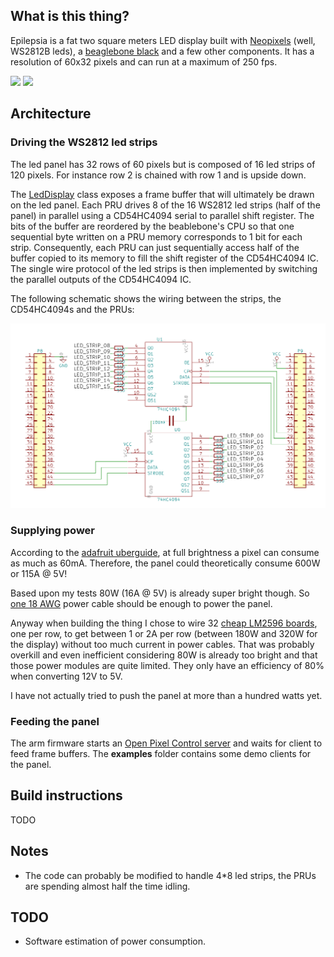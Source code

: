 ## What is this thing?

Epilepsia is a fat two square meters LED display built with [Neopixels](https://learn.adafruit.com/adafruit-neopixel-uberguide) (well, WS2812B leds), a [beaglebone black](https://beagleboard.org/black) and a few other components. It has a resolution of 60x32 pixels and can run at a maximum of 250 fps.

![](http://guigui.us/epilepsia/gifs/demo2.gif)
![](http://guigui.us/epilepsia/gifs/demo1.gif)

## Architecture

### Driving the WS2812 led strips

The led panel has 32 rows of 60 pixels but is composed of 16 led strips of 120 pixels. For instance row 2 is chained with row 1 and is upside down.

The [LedDisplay](https://github.com/fyhertz/epilepsia/blob/master/arm/leddisplay.cpp) class exposes a frame buffer that will ultimately be drawn on the led panel. Each PRU drives 8 of the 16 WS2812 led strips (half of the panel) in parallel using a CD54HC4094 serial to parallel shift register. The bits of the buffer are reordered by the beablebone's CPU so that one sequential byte written on a PRU memory corresponds to 1 bit for each strip. Consequently, each PRU can just sequentially access half of the buffer copied to its memory to fill the shift register of the CD54HC4094 IC. The single wire protocol of the led strips is then implemented by switching the parallel outputs of the CD54HC4094 IC.

The following schematic shows the wiring between the strips, the CD54HC4094s and the PRUs:

![Schematic](https://raw.githubusercontent.com/fyhertz/epilepsia/master/doc/schematic.png)

### Supplying power

According to the [adafruit uberguide](https://learn.adafruit.com/adafruit-neopixel-uberguide), at full brightness a pixel can consume as much as 60mA. Therefore, the panel could theoretically consume 600W or 115A @ 5V! 

Based upon my tests 80W (16A @ 5V) is already super bright though. So [one 18 AWG](https://www.powerstream.com/Wire_Size.htm) power cable should be enough to power the panel. 

Anyway when building the thing I chose to wire 32 [cheap LM2596 boards](https://www.youtube.com/watch?v=R32zDhGIGyw), one per row, to get between 1 or 2A per row (between 180W and 320W for the display) without too much current in power cables. That was probably overkill and even inefficient considering 80W is already too bright and that those power modules are quite limited. They only have an efficiency of 80% when converting 12V to 5V.

I have not actually tried to push the panel at more than a hundred watts yet.

### Feeding the panel

The arm firmware starts an [Open Pixel Control server](http://openpixelcontrol.org/) and waits for client to feed frame buffers. The **examples** folder contains some demo clients for the panel.

## Build instructions

TODO

## Notes

 * The code can probably be modified to handle 4*8 led strips, the PRUs are spending almost half the time idling.
 
 ## TODO
 
 * Software estimation of power consumption.
